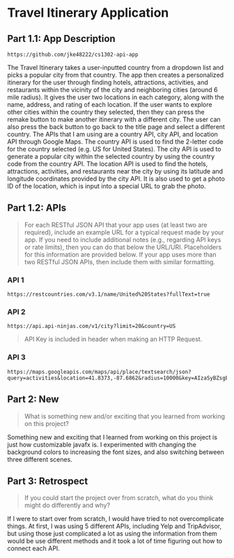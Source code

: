 # Travel Itinerary Application

## Part 1.1: App Description

```
https://github.com/jke48222/cs1302-api-app
```

The Travel Itinerary takes a user-inputted country from a dropdown
list and picks a popular city from that country. The app then creates
a personalized itinerary for the user through finding hotels, attractions,
activities, and restaurants within the vicinity of the city and neighboring
cities (around 6 mile radius). It gives the user two locations in each
category, along with the name, address, and rating of each location.
If the user wants to explore other cities within the country they selected,
then they can press the remake button to make another itinerary with a
different city. The user can also press the back button to go back to the
title page and select a different country. The APIs that I am using are a
country API, city API, and location API through Google Maps. The country API
is used to find the 2-letter code for the country selected (e.g. US for
United States). The city API is used to generate a popular city within the
selected country by using the country code from the country API. The location
API is used to find the hotels, attractions, activities, and restaurants near
the city by using its latitude and longitude coordinates provided by the city
API. It is also used to get a photo ID of the location, which is input into a
special URL to grab the photo.

## Part 1.2: APIs

> For each RESTful JSON API that your app uses (at least two are required),
> include an example URL for a typical request made by your app. If you
> need to include additional notes (e.g., regarding API keys or rate
> limits), then you can do that below the URL/URI. Placeholders for this
> information are provided below. If your app uses more than two RESTful
> JSON APIs, then include them with similar formatting.

### API 1

```
https://restcountries.com/v3.1/name/United%20States?fullText=true
```

### API 2

```
https://api.api-ninjas.com/v1/city?limit=20&country=US
```

> API Key is included in header when making an HTTP Request.

### API 3

```
https://maps.googleapis.com/maps/api/place/textsearch/json?query=activities&location=41.8373,-87.6862&radius=10000&key=AIzaSyBZsgEEfTE8SRSajifmZ7OathKzsQ2ojM8
```

## Part 2: New

> What is something new and/or exciting that you learned from working
> on this project?

Something new and exciting that I learned from working on this project
is just how customizable javafx is. I experimented with changing the
background colors to increasing the font sizes, and also switching
between three different scenes.

## Part 3: Retrospect

> If you could start the project over from scratch, what do
> you think might do differently and why?

If I were to start over from scratch, I would have tried to not
overcomplicate things. At first, I was using 5 different APIs,
including Yelp and TripAdvisor, but using those just complicated
a lot as using the information from them would be use different
methods and it took a lot of time figuring out how to connect
each API.